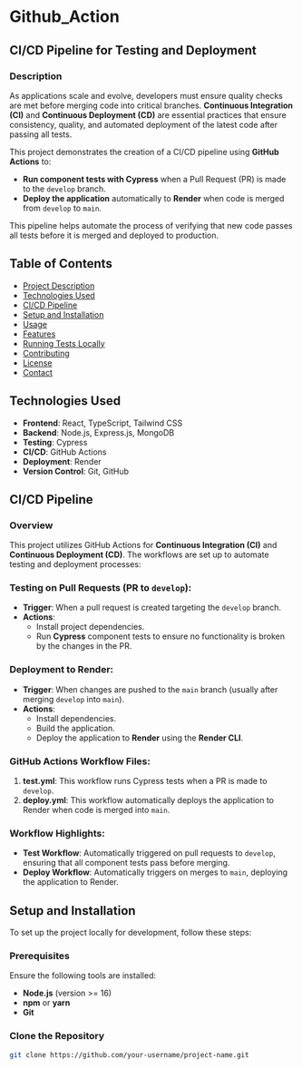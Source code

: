# Github_Action

## CI/CD Pipeline for Testing and Deployment

### Description

As applications scale and evolve, developers must ensure quality checks are met before merging code into critical branches. **Continuous Integration (CI)** and **Continuous Deployment (CD)** are essential practices that ensure consistency, quality, and automated deployment of the latest code after passing all tests.

This project demonstrates the creation of a CI/CD pipeline using **GitHub Actions** to:
- **Run component tests with Cypress** when a Pull Request (PR) is made to the `develop` branch.
- **Deploy the application** automatically to **Render** when code is merged from `develop` to `main`.

This pipeline helps automate the process of verifying that new code passes all tests before it is merged and deployed to production.

## Table of Contents

- [Project Description](#description)
- [Technologies Used](#technologies-used)
- [CI/CD Pipeline](#cicd-pipeline)
- [Setup and Installation](#setup-and-installation)
- [Usage](#usage)
- [Features](#features)
- [Running Tests Locally](#running-tests-locally)
- [Contributing](#contributing)
- [License](#license)
- [Contact](#contact)

## Technologies Used

- **Frontend**: React, TypeScript, Tailwind CSS
- **Backend**: Node.js, Express.js, MongoDB
- **Testing**: Cypress
- **CI/CD**: GitHub Actions
- **Deployment**: Render
- **Version Control**: Git, GitHub

## CI/CD Pipeline

### Overview
This project utilizes GitHub Actions for **Continuous Integration (CI)** and **Continuous Deployment (CD)**. The workflows are set up to automate testing and deployment processes:

### Testing on Pull Requests (PR to `develop`):
- **Trigger**: When a pull request is created targeting the `develop` branch.
- **Actions**:
  - Install project dependencies.
  - Run **Cypress** component tests to ensure no functionality is broken by the changes in the PR.

### Deployment to Render:
- **Trigger**: When changes are pushed to the `main` branch (usually after merging `develop` into `main`).
- **Actions**:
  - Install dependencies.
  - Build the application.
  - Deploy the application to **Render** using the **Render CLI**.

### GitHub Actions Workflow Files:
1. **test.yml**: This workflow runs Cypress tests when a PR is made to `develop`.
2. **deploy.yml**: This workflow automatically deploys the application to Render when code is merged into `main`.

### Workflow Highlights:
- **Test Workflow**: Automatically triggered on pull requests to `develop`, ensuring that all component tests pass before merging.
- **Deploy Workflow**: Automatically triggers on merges to `main`, deploying the application to Render.

## Setup and Installation

To set up the project locally for development, follow these steps:

### Prerequisites
Ensure the following tools are installed:
- **Node.js** (version >= 16)
- **npm** or **yarn**
- **Git**

### Clone the Repository

```bash
git clone https://github.com/your-username/project-name.git

